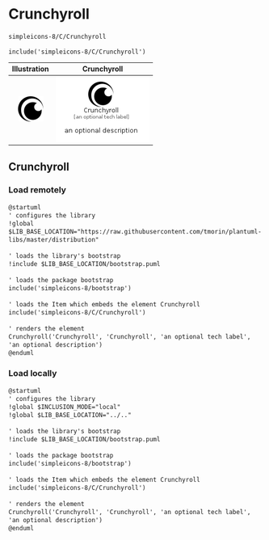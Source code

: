 # Crunchyroll


```text
simpleicons-8/C/Crunchyroll
```

```text
include('simpleicons-8/C/Crunchyroll')
```



| Illustration | Crunchyroll |
| :---: | :---: |
| ![illustration for Illustration](../../simpleicons-8/C/Crunchyroll.png) | ![illustration for Crunchyroll](../../simpleicons-8/C/Crunchyroll.Local.png) |




## Crunchyroll

### Load remotely
```plantuml
@startuml
' configures the library
!global $LIB_BASE_LOCATION="https://raw.githubusercontent.com/tmorin/plantuml-libs/master/distribution"

' loads the library's bootstrap
!include $LIB_BASE_LOCATION/bootstrap.puml

' loads the package bootstrap
include('simpleicons-8/bootstrap')

' loads the Item which embeds the element Crunchyroll
include('simpleicons-8/C/Crunchyroll')

' renders the element
Crunchyroll('Crunchyroll', 'Crunchyroll', 'an optional tech label', 'an optional description')
@enduml
```

### Load locally
```plantuml
@startuml
' configures the library
!global $INCLUSION_MODE="local"
!global $LIB_BASE_LOCATION="../.."

' loads the library's bootstrap
!include $LIB_BASE_LOCATION/bootstrap.puml

' loads the package bootstrap
include('simpleicons-8/bootstrap')

' loads the Item which embeds the element Crunchyroll
include('simpleicons-8/C/Crunchyroll')

' renders the element
Crunchyroll('Crunchyroll', 'Crunchyroll', 'an optional tech label', 'an optional description')
@enduml
```

